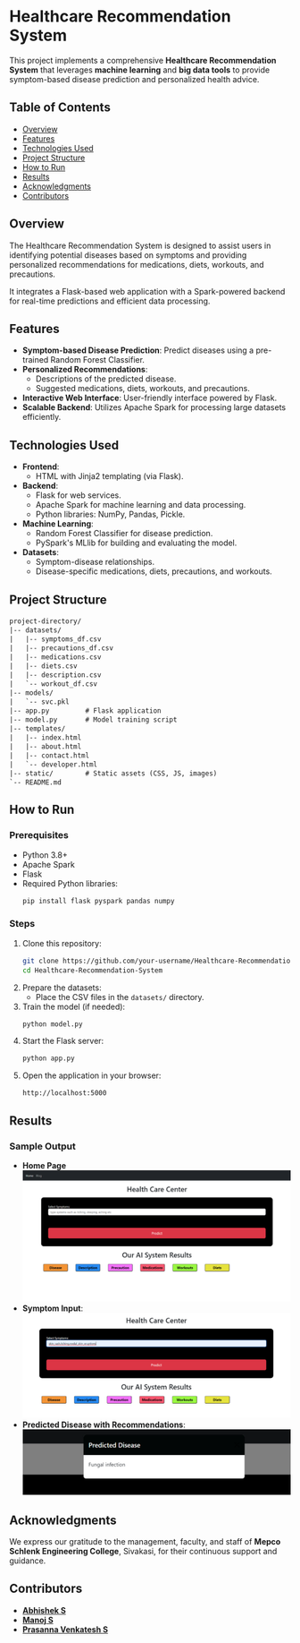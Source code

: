 # Healthcare Recommendation System

This project implements a comprehensive **Healthcare Recommendation System** that leverages **machine learning** and **big data tools** to provide symptom-based disease prediction and personalized health advice. 

## Table of Contents
- [Overview](#overview)
- [Features](#features)
- [Technologies Used](#technologies-used)
- [Project Structure](#project-structure)
- [How to Run](#how-to-run)
- [Results](#results)
- [Acknowledgments](#acknowledgments)
- [Contributors](#contributors)

## Overview
The Healthcare Recommendation System is designed to assist users in identifying potential diseases based on symptoms and providing personalized recommendations for medications, diets, workouts, and precautions. 

It integrates a Flask-based web application with a Spark-powered backend for real-time predictions and efficient data processing. 

## Features
- **Symptom-based Disease Prediction**: Predict diseases using a pre-trained Random Forest Classifier.
- **Personalized Recommendations**:
  - Descriptions of the predicted disease.
  - Suggested medications, diets, workouts, and precautions.
- **Interactive Web Interface**: User-friendly interface powered by Flask.
- **Scalable Backend**: Utilizes Apache Spark for processing large datasets efficiently.

## Technologies Used
- **Frontend**:
  - HTML with Jinja2 templating (via Flask).
- **Backend**:
  - Flask for web services.
  - Apache Spark for machine learning and data processing.
  - Python libraries: NumPy, Pandas, Pickle.
- **Machine Learning**:
  - Random Forest Classifier for disease prediction.
  - PySpark's MLlib for building and evaluating the model.
- **Datasets**:
  - Symptom-disease relationships.
  - Disease-specific medications, diets, precautions, and workouts.

## Project Structure
```
project-directory/
|-- datasets/
|   |-- symptoms_df.csv
|   |-- precautions_df.csv
|   |-- medications.csv
|   |-- diets.csv
|   |-- description.csv
|   `-- workout_df.csv
|-- models/
|   `-- svc.pkl
|-- app.py         # Flask application
|-- model.py       # Model training script
|-- templates/
|   |-- index.html
|   |-- about.html
|   |-- contact.html
|   `-- developer.html
|-- static/        # Static assets (CSS, JS, images)
`-- README.md
```

## How to Run
### Prerequisites
- Python 3.8+
- Apache Spark
- Flask
- Required Python libraries:
  ```bash
  pip install flask pyspark pandas numpy
  ```

### Steps
1. Clone this repository:
   ```bash
   git clone https://github.com/your-username/Healthcare-Recommendation-System.git
   cd Healthcare-Recommendation-System
   ```
2. Prepare the datasets:
   - Place the CSV files in the `datasets/` directory.
3. Train the model (if needed):
   ```bash
   python model.py
   ```
4. Start the Flask server:
   ```bash
   python app.py
   ```
5. Open the application in your browser:
   ```
   http://localhost:5000
   ```

## Results
### Sample Output
- **Home Page**
  ![Home Page](Results/Home_Page.png)
- **Symptom Input**:
  ![Symptom Input](Results/Entering_the_Symptoms.png)
- **Predicted Disease with Recommendations**:
  ![Predicted Disease](Results/Predicted_Disease.png)

## Acknowledgments
We express our gratitude to the management, faculty, and staff of **Mepco Schlenk Engineering College**, Sivakasi, for their continuous support and guidance.

## Contributors
- **[Abhishek S](https://github.com/Abishek9342)**
- **[Manoj S](https://github.com/Jonam-2004)**
- **[Prasanna Venkatesh S](https://github.com/anna123venkat)**
